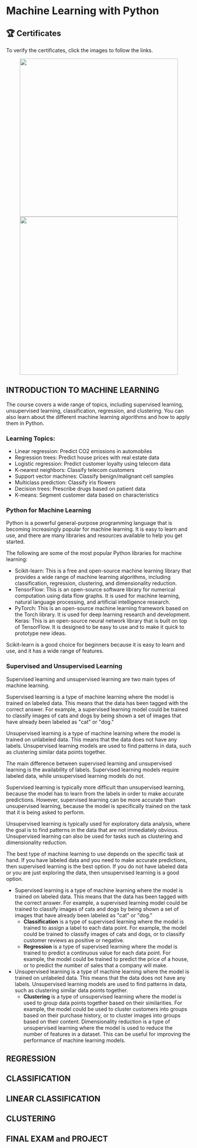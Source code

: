 # Machine Learning with Python


## 🏆 Certificates 
To verify the certificates, click the images to follow the links.

<p align="middle">
  <a href="https://www.coursera.org/account/accomplishments/verify/SG3GASVVVYCQ"><img src="https://s3.amazonaws.com/coursera_assets/meta_images/generated/CERTIFICATE_LANDING_PAGE/CERTIFICATE_LANDING_PAGE~SG3GASVVVYCQ/CERTIFICATE_LANDING_PAGE~SG3GASVVVYCQ.jpeg" height="430"></a>
  <a href="https://www.credly.com/badges/c7b10b47-6336-401f-bcaa-f36ef16dced9/public_url"><img src="https://images.credly.com/size/680x680/images/5ae9bf9e-da6e-4cec-82eb-d2b4cfea9751/Machine_Learning_with_Python.png" height="430"></a>
</p>

## INTRODUCTION TO MACHINE LEARNING 

The course covers a wide range of topics, including supervised learning, unsupervised learning, classification, regression, and clustering. You can also learn about the different machine learning algorithms and how to apply them in Python.

### Learning Topics:
- Linear regression: Predict CO2 emissions in automobiles
- Regression trees: Predict house prices with real estate data
- Logistic regression: Predict customer loyalty using telecom data
- K-nearest neighbors: Classify telecom customers
- Support vector machines: Classify benign/malignant cell samples
- Multiclass prediction: Classify iris flowers
- Decision trees: Prescribe drugs based on patient data
- K-means: Segment customer data based on characteristics


### Python for Machine Learning

Python is a powerful general-purpose programming language that is becoming increasingly popular for machine learning. It is easy to learn and use, and there are many libraries and resources available to help you get started.

The following are some of the most popular Python libraries for machine learning:

- Scikit-learn: This is a free and open-source machine learning library that provides a wide range of machine learning algorithms, including classification, regression, clustering, and dimensionality reduction.
- TensorFlow: This is an open-source software library for numerical computation using data flow graphs. It is used for machine learning, natural language processing, and artificial intelligence research.
- PyTorch: This is an open-source machine learning framework based on the Torch library. It is used for deep learning research and development.
Keras: This is an open-source neural network library that is built on top of TensorFlow. It is designed to be easy to use and to make it quick to prototype new ideas.

Scikit-learn is a good choice for beginners because it is easy to learn and use, and it has a wide range of features.

### Supervised and Unsupervised Learning

Supervised learning and unsupervised learning are two main types of machine learning.

Supervised learning is a type of machine learning where the model is trained on labeled data. This means that the data has been tagged with the correct answer. For example, a supervised learning model could be trained to classify images of cats and dogs by being shown a set of images that have already been labeled as "cat" or "dog."

Unsupervised learning is a type of machine learning where the model is trained on unlabeled data. This means that the data does not have any labels. Unsupervised learning models are used to find patterns in data, such as clustering similar data points together.

The main difference between supervised learning and unsupervised learning is the availability of labels. Supervised learning models require labeled data, while unsupervised learning models do not.

Supervised learning is typically more difficult than unsupervised learning, because the model has to learn from the labels in order to make accurate predictions. However, supervised learning can be more accurate than unsupervised learning, because the model is specifically trained on the task that it is being asked to perform.

Unsupervised learning is typically used for exploratory data analysis, where the goal is to find patterns in the data that are not immediately obvious. Unsupervised learning can also be used for tasks such as clustering and dimensionality reduction.

The best type of machine learning to use depends on the specific task at hand. If you have labeled data and you need to make accurate predictions, then supervised learning is the best option. If you do not have labeled data or you are just exploring the data, then unsupervised learning is a good option.

- Supervised learning is a type of machine learning where the model is trained on labeled data. This means that the data has been tagged with the correct answer. For example, a supervised learning model could be trained to classify images of cats and dogs by being shown a set of images that have already been labeled as "cat" or "dog."
    - **Classification** is a type of supervised learning where the model is trained to assign a label to each data point. For example, the model could be trained to classify images of cats and dogs, or to classify customer reviews as positive or negative.
    - **Regression** is a type of supervised learning where the model is trained to predict a continuous value for each data point. For example, the model could be trained to predict the price of a house, or to predict the number of sales that a company will make.
- Unsupervised learning is a type of machine learning where the model is trained on unlabeled data. This means that the data does not have any labels. Unsupervised learning models are used to find patterns in data, such as clustering similar data points together.
    - **Clustering** is a type of unsupervised learning where the model is used to group data points together based on their similarities. For example, the model could be used to cluster customers into groups based on their purchase history, or to cluster images into groups based on their content.
Dimensionality reduction is a type of unsupervised learning where the model is used to reduce the number of features in a dataset. This can be useful for improving the performance of machine learning models.

## REGRESSION


## CLASSIFICATION


## LINEAR CLASSIFICATION


## CLUSTERING


## FINAL EXAM and PROJECT